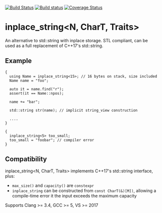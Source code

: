 [![Build Status](https://travis-ci.org/david-grs/inplace_string.svg?branch=master)](https://travis-ci.org/david-grs/inplace_string)
[![Build status](https://ci.appveyor.com/api/projects/status/tjkd7gsfp7vcg4nx/branch/master?svg=true)](https://ci.appveyor.com/project/david-grs/inplace-string/branch/master)
[![Coverage Status](https://coveralls.io/repos/github/david-grs/inplace_string/badge.svg?branch=master)](https://coveralls.io/github/david-grs/inplace_string?branch=master)

inplace_string<N, CharT, Traits>
================================
An alternative to std::string with inplace storage. STL compliant, can be used as a full replacement of C++17's std::string.


Example
-------
```
{
  using Name = inplace_string<15>; // 16 bytes on stack, size included
  Name name = "foo"; 

  auto it = name.find("r");
  assert(it == Name::npos);

  name += "bar";
  
  std::string str(name); // implicit string_view construction

  ....
}

{
  inplace_string<5> too_small;
  too_small = "foobar"; // compiler error
}
```



Compatibility
-------------
inplace_string<N, CharT, Traits> implements C++17's std::string interface, plus:
  * `max_size()` and `capacity()` are `constexpr`
  * `inplace_string` can be constructed from `const CharT(&)[M])`, allowing a compile-time error it the input exceeds the maximum capacity

Supports Clang >= 3.4, GCC >= 5, VS >= 2017
